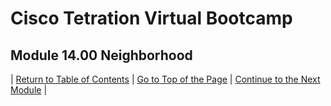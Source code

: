 # Cisco Tetration Virtual Bootcamp
  
## Module 14.00  Neighborhood



| [Return to Table of Contents](https://tetration.guru/bootcamp/) | [Go to Top of the Page]() | [Continue to the Next Module]() |